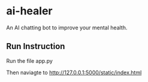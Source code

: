 # ai-healer
An AI chatting bot to improve your mental health.

## Run Instruction
Run the file app.py

Then naviagte to http://127.0.0.1:5000/static/index.html
